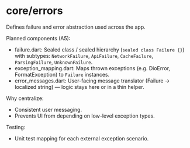 # core/errors

Defines failure and error abstraction used across the app.

Planned components (A5):

- failure.dart: Sealed class / sealed hierarchy (`sealed class Failure {}`) with subtypes: `NetworkFailure`, `ApiFailure`, `CacheFailure`, `ParsingFailure`, `UnknownFailure`.
- exception_mapping.dart: Maps thrown exceptions (e.g. DioError, FormatException) to `Failure` instances.
- error_messages.dart: User-facing message translator (Failure -> localized string) — logic stays here or in a thin helper.

Why centralize:

- Consistent user messaging.
- Prevents UI from depending on low-level exception types.

Testing:

- Unit test mapping for each external exception scenario.
